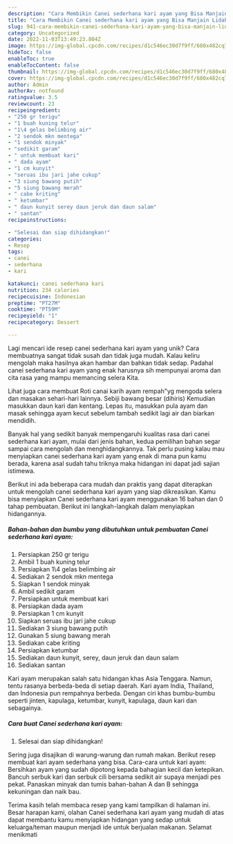 ```yaml
---
description: "Cara Membikin Canei sederhana kari ayam yang Bisa Manjain Lidah"
title: "Cara Membikin Canei sederhana kari ayam yang Bisa Manjain Lidah"
slug: 941-cara-membikin-canei-sederhana-kari-ayam-yang-bisa-manjain-lidah
category: Uncategorized
date: 2022-11-03T13:49:23.804Z
image: https://img-global.cpcdn.com/recipes/d1c546ec30d7f9ff/680x482cq70/canei-sederhana-kari-ayam-foto-resep-utama.jpg
hideToc: false
enableToc: true
enableTocContent: false
thumbnail: https://img-global.cpcdn.com/recipes/d1c546ec30d7f9ff/680x482cq70/canei-sederhana-kari-ayam-foto-resep-utama.jpg
cover: https://img-global.cpcdn.com/recipes/d1c546ec30d7f9ff/680x482cq70/canei-sederhana-kari-ayam-foto-resep-utama.jpg
author: Admin
authorAv: notfound
ratingvalue: 3.5
reviewcount: 23
recipeingredient:
- "250 gr terigu"
- "1 buah kuning telur"
- "1\4 gelas belimbing air"
- "2 sendok mkn mentega"
- "1 sendok minyak"
- "sedikit garam"
- " untuk membuat kari"
- " dada ayam"
- "1 cm kunyit"
- "seruas ibu jari jahe cukup"
- "3 siung bawang putih"
- "5 siung bawang merah"
- " cabe kriting"
- " ketumbar"
- " daun kunyit serey daun jeruk dan daun salam"
- " santan"
recipeinstructions:

- "Selesai dan siap dihidangkan!"
categories:
- Resep
tags:
- canei
- sederhana
- kari

katakunci: canei sederhana kari 
nutrition: 234 calories
recipecuisine: Indonesian
preptime: "PT27M"
cooktime: "PT59M"
recipeyield: "1"
recipecategory: Dessert

---
```





Lagi mencari ide resep canei sederhana kari ayam yang unik? Cara membuatnya sangat tidak susah dan tidak juga mudah. Kalau keliru mengolah maka hasilnya akan hambar dan bahkan tidak sedap. Padahal canei sederhana kari ayam yang enak harusnya sih mempunyai aroma dan cita rasa yang mampu memancing selera Kita.





Lihat juga cara membuat Roti canai karih ayam rempah&#34;yg mengoda selera dan masakan sehari-hari lainnya. Sebiji bawang besar (dihiris) Kemudian masukkan daun kari dan kentang. Lepas itu, masukkan pula ayam dan masak sehingga ayam kecut sebelum tambah sedikit lagi air dan biarkan mendidih.

Banyak hal yang sedikit banyak mempengaruhi kualitas rasa dari canei sederhana kari ayam, mulai dari jenis bahan, kedua pemilihan bahan segar sampai cara mengolah dan menghidangkannya. Tak perlu pusing kalau mau menyiapkan canei sederhana kari ayam yang enak di mana pun kamu berada, karena asal sudah tahu triknya maka hidangan ini dapat jadi sajian istimewa.






Berikut ini ada beberapa cara mudah dan praktis yang dapat diterapkan untuk mengolah canei sederhana kari ayam yang siap dikreasikan. Kamu bisa menyiapkan Canei sederhana kari ayam menggunakan 16 bahan dan 0 tahap pembuatan. Berikut ini langkah-langkah dalam menyiapkan hidangannya.

<!--inarticleads1-->

##### Bahan-bahan dan bumbu yang dibutuhkan untuk pembuatan Canei sederhana kari ayam:

1. Persiapkan 250 gr terigu
1. Ambil 1 buah kuning telur
1. Persiapkan 1\4 gelas belimbing air
1. Sediakan 2 sendok mkn mentega
1. Siapkan 1 sendok minyak
1. Ambil sedikit garam
1. Persiapkan  untuk membuat kari
1. Persiapkan  dada ayam
1. Persiapkan 1 cm kunyit
1. Siapkan seruas ibu jari jahe cukup
1. Sediakan 3 siung bawang putih
1. Gunakan 5 siung bawang merah
1. Sediakan  cabe kriting
1. Persiapkan  ketumbar
1. Sediakan  daun kunyit, serey, daun jeruk dan daun salam
1. Sediakan  santan


Kari ayam merupakan salah satu hidangan khas Asia Tenggara. Namun, tentu rasanya berbeda-beda di setiap daerah. Kari ayam India, Thailand, dan Indonesia pun rempahnya berbeda. Dengan ciri khas bumbu-bumbu seperti jinten, kapulaga, ketumbar, kunyit, kapulaga, daun kari dan sebagainya. 

<!--inarticleads2-->

##### Cara buat Canei sederhana kari ayam:


1. Selesai dan siap dihidangkan!

Sering juga disajikan di warung-warung dan rumah makan. Berikut resep membuat kari ayam sederhana yang bisa. Cara-cara untuk kari ayam: Bersihkan ayam yang sudah dipotong kepada bahagian kecil dan ketepikan. Bancuh serbuk kari dan serbuk cili bersama sedikit air supaya menjadi pes pekat. Panaskan minyak dan tumis bahan-bahan A dan B sehingga kekuningan dan naik bau. 

Terima kasih telah membaca resep yang kami tampilkan di halaman ini. Besar harapan kami, olahan Canei sederhana kari ayam yang mudah di atas dapat membantu kamu menyiapkan hidangan yang sedap untuk keluarga/teman maupun menjadi ide untuk berjualan makanan. Selamat menikmati
